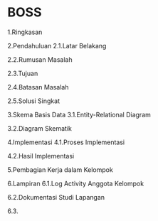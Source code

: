 # BOSS
1.Ringkasan


2.Pendahuluan
2.1.Latar Belakang

2.2.Rumusan Masalah

2.3.Tujuan

2.4.Batasan Masalah

2.5.Solusi Singkat


3.Skema Basis Data
3.1.Entity-Relational Diagram

3.2.Diagram Skematik

4.Implementasi
4.1.Proses Implementasi

4.2.Hasil Implementasi


5.Pembagian Kerja dalam Kelompok

6.Lampiran
6.1.Log Activity Anggota Kelompok

6.2.Dokumentasi Studi Lapangan

6.3.<Lain-Lain>
